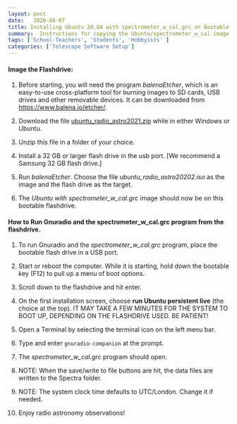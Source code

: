 ```yaml
---
layout: post
date:   2020-08-07
title: Installing Ubuntu 20.04 with spectrometer_w_cal.grc on Bootable Flashdrive
summary:  Instructions for copying the Ubuntu/spectrometer_w_cal image on a bootable flashdrive
tags: ['School-Teachers', 'Students', 'Hobbyists' ]
categories: ['Telescope Software Setup'] 
---
```


#### Image the Flashdrive:

1. Before starting, you will need the program *balenaEtcher*, which is an easy-to-use cross-platform tool for burning images to SD cards, USB drives and other removable devices. It can be downloaded from https://www.balena.io/etcher/.

2. Download the file [ubuntu_radio_astro2021.zip](https://drive.google.com/file/d/1mRlEbGkABSX9IvDsFQRQHE9Q_SEBOqrc/view?usp=sharing) while in either Windows or Ubuntu.

3. Unzip this file in a folder of your choice.

4. Install a 32 GB or larger flash drive in the usb port. [We recommend a Samsung 32 GB flash drive.]

5. Run *balenaEtcher*. Choose the file *ubuntu_radio_astro20202.iso* as the image and the flash drive as the target.


6. The *Ubuntu with spectrometer_w_cal.grc* image should now be on this bootable flashdrive.

#### How to Run Gnuradio and the spectrometer_w_cal.grc program from the flashdrive. 

1. To run Gnuradio and the *spectrometer_w_cal.grc* program, place the bootable flash drive in a USB port. 

2. Start or reboot the computer. While it is starting, hold down the bootable key (F12) to pull up a menu of boot options.

3. Scroll down to the flashdrive and hit enter.

4. On the first installation screen, choose **run Ubuntu persistent live** (the choice at the top). IT MAY TAKE A FEW MINUTES FOR THE SYSTEM TO BOOT UP, DEPENDING ON THE FLASHDRIVE USED. BE PATIENT!

5. Open a Terminal by selecting the terminal icon on the left menu bar. 

6. Type and enter `gnuradio-companion` at the prompt. 

7. The *spectrometer_w_cal.grc* program should open. 

8. NOTE: When the save/write to file buttons are hit, the data files are written to the Spectra folder.

9. NOTE: The system clock time defaults to UTC/London. Change it if needed.

10. Enjoy radio astronomy observations!
